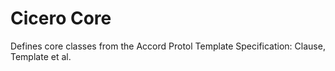# Cicero Core

Defines core classes from the Accord Protol Template Specification: Clause, Template et al.